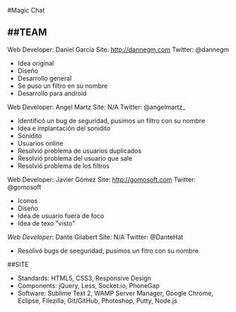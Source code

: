 #Magic Chat


##TEAM
-
  Web Developer: Daniel García
  Site: http://dannegm.com
  Twitter: @dannegm

  - Idea original
  - Diseño
  - Desarrollo general
  - Se puso un filtro en su nombre
  - Desarrollo para android

  Web Developer: Angel Martz
  Site: N/A
  Twitter: @angelmartz_

  - Identificó un bug de seguridad, pusimos un filtro con su nombre
  - Idea e implantación del sonidito
  - Sonidito
  - Usuarios online
  - Resolvió problema de usuarios duplicados
  - Resolvió problema del usuario que sale
  - Resolvió problema de los filtros

  Web Developer: Javier Gómez
  Site: http://gomosoft.com
  Twitter: @gomosoft

  - Iconos
  - Diseño
  - Idea de usuario fuera de foco
  - Idea de texo "visto"

  *Web Developer*: Dante Gilabert
  Site: N/A
  Twitter: @DanteHat

  - Resolivó bugs de seeguridad, pusimos un fitro con su nombre

##SITE
  - Standards: HTML5, CSS3, Responsive Design
  - Components: jQuery, Less, Socket.io, PhoneGap
  - Software: Sublime Text 2, WAMP Server Manager, Google Chrome, Eclipse, Filezilla, Git/GitHub, Photoshop, Putty, Node.js